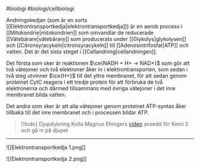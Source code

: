 #biologi #biologi/cellbiologi  

Andningskedjan (som är en sorts [[Elektrontransportkedja|elektrontransportkedja]]) är en aerob process i [[Mitokondrie|mitokondrien]] som omvandlar de reducerade [[Vätebärare|vätebärare]] som producerats under [[Glykolys|glykolysen]] och [[Citronsyracykeln|citronsyracykeln]] till [[Adenosintrifosfat|ATP]] och vatten. Det är det sista steget i [[Cellandning|cellandningen]].

Det första som sker är reaktionen $\ce{NADH + H+ -> NAD+}$ som gör att två vätejoner och två elektroner åker in i elektrontransporten, som sedan i två steg utvinner $\ce{H+}$ till det yttre membranet, för att sedan genom proteinet CytC reagera i ett tredje protein för att förbruka de två elektronerna och därmed tillsammans med övriga vätejoner i det inre membranet bilda vatten.

Det andra som sker är att alla vätejoner genom proteinet ATP-syntas åker tillbaka till det inre membranet och i processen bildar ATP.

> [!todo] Djupdykning
> Kolla Magnus Ehingers [video](https://youtu.be/AqdjTtcNpM8?si=WassnkzssxaHU4w4) avsedd för Kemi 2 och gå in på djupet

---

![[Elektrontransportkedja 1.png]]

![[Elektrontransportkedja 2.png]]